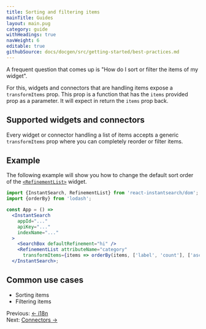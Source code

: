 ```yaml
---
title: Sorting and filtering items
mainTitle: Guides
layout: main.pug
category: guide
withHeadings: true
navWeight: 6
editable: true
githubSource: docs/docgen/src/getting-started/best-practices.md
---
```



A frequent question that comes up is "How do I sort or filter the items of my widget".

For this, widgets and connectors that are handling items expose a `transformItems` prop. This prop is a function that has the `items` provided
prop as a parameter. It will expect in return the `items` prop back.

## Supported widgets and connectors

Every widget or connector handling a list of items accepts a generic `transformItems`
prop where you can completely reorder or filter items.

## Example

The following example will show you how to change the default sort order of the [`<RefinementList>`](widgets/RefinementList.html) widget.

```jsx
import {InstantSearch, RefinementList} from 'react-instantsearch/dom';
import {orderBy} from 'lodash';

const App = () =>
  <InstantSearch
    appId="..."
    apiKey="..."
    indexName="..."
  >
    <SearchBox defaultRefinement="hi" />
    <RefinementList attributeName="category"
      transformItems={items => orderBy(items, ['label', 'count'], ['asc', 'desc'])}/>
  </InstantSearch>;
```

## Common use cases
* Sorting items
* Filtering items

<div class="guide-nav">
    <div class="guide-nav-left">
        Previous: <a href="guide/i18n.html">← i18n</a>
    </div>
    <div class="guide-nav-right">
        Next: <a href="guide/Connectors.html">Connectors →</a>
    </div>
</div>
